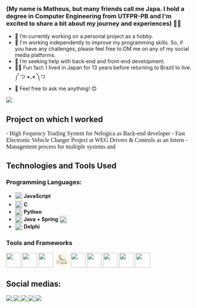 ### (My name is Matheus, but many friends call me Japa. I hold a degree in Computer Engineering from UTFPR-PB and I'm excited to share a bit about my journey and experiences) 🐱‍👓



- 🔭 I’m currently working on a personal project as a hobby.
- 🌱 I'm working independently to improve my programming skills. So, if you have any challenges, please feel free to DM me on any of my social media platforms.
- 🤔 I’m seeking help with back-end and front-end development.
- 🐱‍🐉 Fun fact: I lived in Japan for 13 years before returning to Brazil to live. ༼ つ ◕_◕ ༽つ
- 💬 Feel free to ask me anything! 😊

<div>
  <image height="20em" src="https://img.shields.io/github/followers/matheusfy.svg?style=social&label=Follow&maxAge=2592000"/>  
</div>
  
## Project on which I worked
<div>
  <span style="font-family: Georgia; font-size: 16px; ">  
    - High Fequency Trading System for Nelogica as Back-end developer
  </span>

  <span style="font-family: Georgia; font-size: 16px; ">  
    - Fast Electronic Vehicle Charger Project at WEG Drivers & Controls as an Intern
  </span>

  <span style="font-family: Georgia; font-size: 16px; ">  
    - Management process for multiple systems and 
  </span>
</div>

## Technologies and Tools Used

### Programming Languages:
- <image align="center" height="25" width="20" src="https://raw.githubusercontent.com/matheusfy/devicons/main/javascript/icons8-javascript.svg"/> **JavaScript**
- <image align="center" height="20" width="20" src="https://raw.githubusercontent.com/matheusfy/devicons/main/c/c-original.svg"/> **C**
- <image align="center" height="20" width="20" src="https://raw.githubusercontent.com/matheusfy/devicons/main/python/python-original.svg"/> **Python** 
- <image align="center" height="20" width="20" src="https://raw.githubusercontent.com/matheusfy/devicons/main/java/java-original.svg"/> **Java + Spring** <image align="center" height="20" width="20" src="https://raw.githubusercontent.com/matheusfy/devicons/main/spring-boot/icons8-spring-boot-48.svg"/>
- <image align="center" height="20" width="20" src="https://raw.githubusercontent.com/matheusfy/devicons/main/Delphi/EmbarcaderoIcon.svg"/> **Delphi**

### Tools and Frameworks
<div style="display: inline_block">

  <img height="40" width="40" src="https://cdn.jsdelivr.net/gh/devicons/devicon@latest/icons/visualstudio/visualstudio-original.svg" />
  <img height="40" width="40" src="https://cdn.jsdelivr.net/gh/devicons/devicon@latest/icons/intellij/intellij-original.svg" />
  <img height="40" width="40" src="https://cdn.jsdelivr.net/gh/devicons/devicon@latest/icons/git/git-original.svg" />
  <img height="40" width="40" src="https://raw.githubusercontent.com/matheusfy/devicons/main/flask/icons8-flask.svg" />
  <img height="40" width="40" src="https://cdn.jsdelivr.net/gh/devicons/devicon@latest/icons/filezilla/filezilla-original.svg" />
  <img height="40" width="40" src="https://cdn.jsdelivr.net/gh/devicons/devicon@latest/icons/docker/docker-original-wordmark.svg" />
  <img height="40" width="40" src="https://cdn.jsdelivr.net/gh/devicons/devicon@latest/icons/gradle/gradle-original-wordmark.svg" />
  <img height="40" width="40" src="https://cdn.jsdelivr.net/gh/devicons/devicon@latest/icons/postgresql/postgresql-original-wordmark.svg" />
  <img height="40" width="40" src="https://cdn.jsdelivr.net/gh/devicons/devicon@latest/icons/postman/postman-original.svg" />

          
</div>


<!--
  ícones redes sociais
-->

## Social medias:
<div>
    <a href="https://www.linkedin.com/in/matheusfy/">
        <img height="30em" src= "https://img.shields.io/badge/LinkedIn-0077B5?style=for-the-badge&logo=linkedin&logoColor=white"/>
      </a>
    <a href="https://www.instagram.com/ma_yokoyama/">
        <img height ="30em" src= "https://img.shields.io/badge/Instagram-E4405F?style=for-the-badge&logo=instagram&logoColor=white"/>
      </a>
    <a href="https://twitter.com/Naomatheus">
        <img height="30em" src="https://img.shields.io/badge/Twitter-1DA1F2?style=for-the-badge&logo=twitter&logoColor=white"/>
      </a>
    <a href="https://open.spotify.com/user/12148243992">
        <img height="30em" src="https://img.shields.io/badge/Spotify-1ED760?&style=for-the-badge&logo=spotify&logoColor=white"/>
      </a>
    <a href="https://steamcommunity.com/profiles/76561198066704491/">
        <img height="30em" src="https://img.shields.io/badge/Steam-000000?style=for-the-badge&logo=steam&logoColor=white"/>
      </a>
  </div>

